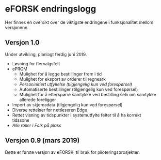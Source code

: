 # eFORSK endringslogg

Her finnes en oversikt over de viktigste endringene i funksjonalitet mellom versjonene.

## Versjon 1.0

Under utvikling, planlagt ferdig juni 2019.

* Løsning for flervalgsfelt
* ePROM
  * Mulighet for å legge bestillinger frem i tid
  * Mulighet for eksport av orderer til regneark
  * *Personinitiert utfyllelse (tilgjengelig kun ved forespørsel)*
  * Automatiserte bestillinger (tilgjengelig kun ved forespørsel)
  * Mulighet for å etterspørre samtykke ved bestilling selv om samtykke allerede foreligger
* Import av skjemadata (tilgjengelig kun ved forespørsel)
* Diverse rettelser for nettleseren Edge
* Rettet visning av tidspunkter i systemutfylte felter til å ha korrekt tidssone
* *Alle roller i Falk på plass*

## Versjon 0.9 (mars 2019)

Dette er første versjon av eFORSK, til bruk for piloteringsprosjekter.
